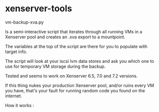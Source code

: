 # xenserver-tools

vm-backup-xva.py

Is a semi-interactive script that iterates through all running VMs in a Xenserver pool and creates an .xva export to a mountpoint.

The variables at the top of the script are there for you to populate with target info.

The script will look at your iscsi lvm data stores and ask you which one to use for temporary VM storage during the backup.

Tested and seems to work on Xenserver 6.5, 7.0 and 7.2 versions. 

If this thing nukes your production Xenserver pool, and/or ruins every VM you have, that's your fault for running random code you found on the internet.

How it works :
